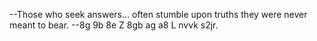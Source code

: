 --Those who seek answers… often stumble upon truths they were never meant to bear.
--8g 9b 8e Z  8gb ag a8 L   nvvk s2jr.
